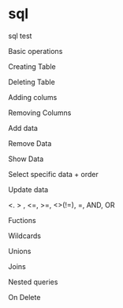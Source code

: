 # sql
sql test

Basic operations

Creating Table

Deleting Table

Adding colums 

Removing Columns 

Add data

Remove Data

Show Data

Select specific data + order

Update data

<. > , <=, >=, <>(!=), =, AND, OR


Fuctions

Wildcards

Unions

Joins

Nested queries

On Delete

